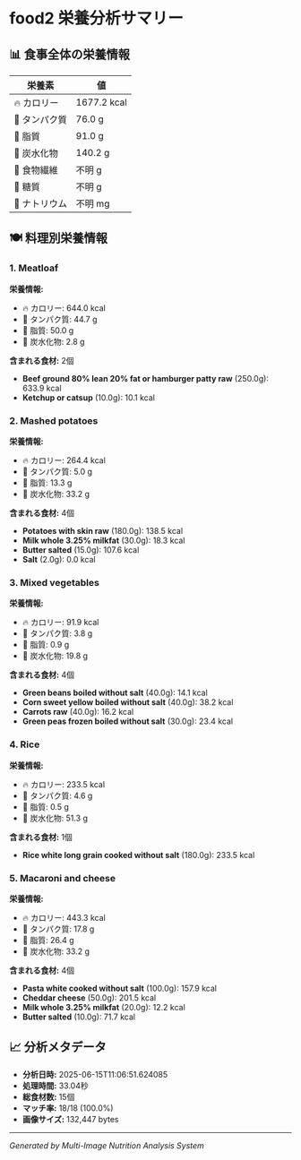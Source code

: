 # food2 栄養分析サマリー

## 📊 食事全体の栄養情報

| 栄養素 | 値 |
|--------|-----|
| 🔥 カロリー | 1677.2 kcal |
| 🥩 タンパク質 | 76.0 g |
| 🧈 脂質 | 91.0 g |
| 🍞 炭水化物 | 140.2 g |
| 🌾 食物繊維 | 不明 g |
| 🍯 糖質 | 不明 g |
| 🧂 ナトリウム | 不明 mg |

## 🍽️ 料理別栄養情報

### 1. Meatloaf

**栄養情報:**
- 🔥 カロリー: 644.0 kcal
- 🥩 タンパク質: 44.7 g
- 🧈 脂質: 50.0 g
- 🍞 炭水化物: 2.8 g

**含まれる食材:** 2個

- **Beef ground 80% lean 20% fat or hamburger patty raw** (250.0g): 633.9 kcal
- **Ketchup or catsup** (10.0g): 10.1 kcal

### 2. Mashed potatoes

**栄養情報:**
- 🔥 カロリー: 264.4 kcal
- 🥩 タンパク質: 5.0 g
- 🧈 脂質: 13.3 g
- 🍞 炭水化物: 33.2 g

**含まれる食材:** 4個

- **Potatoes with skin raw** (180.0g): 138.5 kcal
- **Milk whole 3.25% milkfat** (30.0g): 18.3 kcal
- **Butter salted** (15.0g): 107.6 kcal
- **Salt** (2.0g): 0.0 kcal

### 3. Mixed vegetables

**栄養情報:**
- 🔥 カロリー: 91.9 kcal
- 🥩 タンパク質: 3.8 g
- 🧈 脂質: 0.9 g
- 🍞 炭水化物: 19.8 g

**含まれる食材:** 4個

- **Green beans boiled without salt** (40.0g): 14.1 kcal
- **Corn sweet yellow boiled without salt** (40.0g): 38.2 kcal
- **Carrots raw** (40.0g): 16.2 kcal
- **Green peas frozen boiled without salt** (30.0g): 23.4 kcal

### 4. Rice

**栄養情報:**
- 🔥 カロリー: 233.5 kcal
- 🥩 タンパク質: 4.6 g
- 🧈 脂質: 0.5 g
- 🍞 炭水化物: 51.3 g

**含まれる食材:** 1個

- **Rice white long grain cooked without salt** (180.0g): 233.5 kcal

### 5. Macaroni and cheese

**栄養情報:**
- 🔥 カロリー: 443.3 kcal
- 🥩 タンパク質: 17.8 g
- 🧈 脂質: 26.4 g
- 🍞 炭水化物: 33.2 g

**含まれる食材:** 4個

- **Pasta white cooked without salt** (100.0g): 157.9 kcal
- **Cheddar cheese** (50.0g): 201.5 kcal
- **Milk whole 3.25% milkfat** (20.0g): 12.2 kcal
- **Butter salted** (10.0g): 71.7 kcal

## 📈 分析メタデータ

- **分析日時:** 2025-06-15T11:06:51.624085
- **処理時間:** 33.04秒
- **総食材数:** 15個
- **マッチ率:** 18/18 (100.0%)
- **画像サイズ:** 132,447 bytes

---
*Generated by Multi-Image Nutrition Analysis System*
